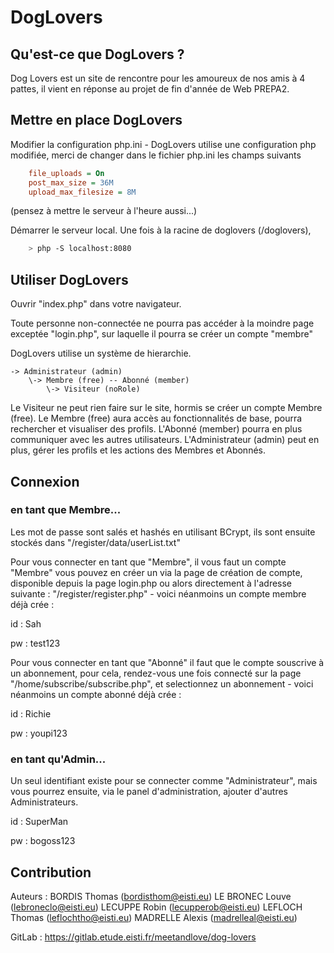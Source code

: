 # DogLovers

## Qu'est-ce que DogLovers ?
Dog Lovers est un site de rencontre pour les amoureux de nos amis à 4 pattes, il vient en réponse au projet de fin d'année de Web PREPA2.

## Mettre en place DogLovers

Modifier la configuration php.ini - DogLovers utilise une configuration php modifiée, merci de changer dans le fichier php.ini les champs suivants

```ini
    file_uploads = On
    post_max_size = 36M
    upload_max_filesize = 8M
```
(pensez à mettre le serveur à l'heure aussi...)


Démarrer le serveur local.
Une fois à la racine de doglovers (/doglovers),
 
```bash
    > php -S localhost:8080
```

## Utiliser DogLovers

Ouvrir "index.php" dans votre navigateur.

Toute personne non-connectée ne pourra pas accéder à la moindre page exceptée "login.php", sur laquelle il pourra se créer un compte "membre"

DogLovers utilise un système de hierarchie.

    -> Administrateur (admin) 
        \-> Membre (free) -- Abonné (member)
            \-> Visiteur (noRole)
            
Le Visiteur ne peut rien faire sur le site, hormis se créer un compte Membre (free).
Le Membre (free) aura accès au fonctionnalités de base, pourra rechercher et visualiser des profils.
L'Abonné (member) pourra en plus communiquer avec les autres utilisateurs.
L'Administrateur (admin) peut en plus, gérer les profils et les actions des Membres et Abonnés.


## Connexion

### en tant que Membre...

Les mot de passe sont salés et hashés en utilisant BCrypt, ils sont ensuite stockés dans "/register/data/userList.txt"  


Pour vous connecter en tant que "Membre", il vous faut un compte "Membre" vous pouvez en créer un via la page de création de compte, disponible depuis la page login.php ou alors directement à l'adresse suivante : "/register/register.php" - voici néanmoins un compte membre déjà crée :


id : Sah

pw : test123


Pour vous connecter en tant que "Abonné" il faut que le compte souscrive à un abonnement, pour cela, rendez-vous une fois connecté sur la page "/home/subscribe/subscribe.php", et selectionnez un abonnement - voici néanmoins un compte abonné déjà crée : 

id : Richie

pw : youpi123

### en tant qu'Admin... 

Un seul identifiant existe pour se connecter comme "Administrateur", mais vous pourrez ensuite, via le panel d'administration, ajouter d'autres Administrateurs.

id : SuperMan

pw : bogoss123

## Contribution

Auteurs :
BORDIS Thomas (bordisthom@eisti.eu)
LE BRONEC Louve (lebroneclo@eisti.eu)
LECUPPE Robin (lecupperob@eisti.eu)
LEFLOCH Thomas (leflochtho@eisti.eu)
MADRELLE Alexis (madrelleal@eisti.eu)


GitLab : https://gitlab.etude.eisti.fr/meetandlove/dog-lovers
